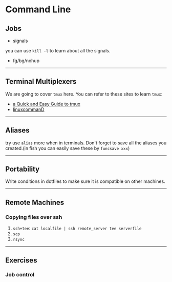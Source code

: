 # Command Line
## Jobs
- signals

you can use `kill -l` to learn about all the signals.

- fg/bg/nohup

---

## Terminal Multiplexers
We are going to cover `tmux` here.
You can refer to these sites to learn `tmux`:

- [a Quick and Easy Guide to tmux](https://www.hamvocke.com/blog/a-quick-and-easy-guide-to-tmux/)
- [linuxcommanD](https://www.hamvocke.com/blog/a-quick-and-easy-guide-to-tmux/)

---

## Aliases

try use `alias` more when in terminals.
Don't forget to save all the aliases you created.(in fish you can easily save these by `funcsave xxx`)

---

## Portability
Write conditions in dotfiles to make sure it is compatible on other machines.

---

## Remote Machines

### Copying files over ssh
1. `ssh+tee`: `cat localfile | ssh remote_server tee serverfile`
2. `scp`
3. `rsync`

---

## Exercises

### Job control
